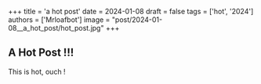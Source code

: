 +++
title = 'a hot post'
date = 2024-01-08
draft = false
tags = ['hot', '2024']
authors = ['Mrloafbot']
image = "post/2024-01-08__a_hot_post/hot_post.jpg"
+++

## A Hot Post !!!

This is hot, ouch ! 